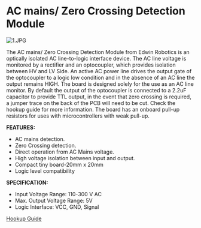 # AC mains/ Zero Crossing Detection Module #

![1.JPG](https://bitbucket.org/repo/yp8ebL7/images/354529008-1.JPG)

The AC mains/ Zero Crossing Detection Module from Edwin Robotics is an optically isolated AC line-to-logic interface device. The AC line voltage is monitored by a rectifier and an optocoupler, which provides isolation between HV and LV Side. An active AC power line drives the output gate of the optocoupler to a logic low condition and in the absence of an AC line the output remains HIGH. The board is designed solely for the use as an AC line monitor. By default the output of the optocoupler is connected to a 2.2uF capacitor to provide TTL output, in the event that zero crossing is required, a jumper trace on the back of the PCB will need to be cut. Check the hookup guide for more information. The board has an onboard pull-up resistors for uses with microcontrollers with weak pull-up. 

**FEATURES:**

* AC mains detection.
* Zero Crossing detection.
* Direct operation from AC Mains voltage.
* High voltage isolation between input and output.
* Compact tiny board-20mm x 20mm
* Logic level compatibility


**SPECIFICATION:**

* Input Voltage Range: 110-300 V AC
* Max. Output Voltage Range: 5V
* Logic Interface: VCC, GND, Signal

[Hookup Guide](http://learn.edwinrobotics.com/230v110v-ac-mains-detection-using-arduino-raspberry-pi-and-esp8266-thing/)
